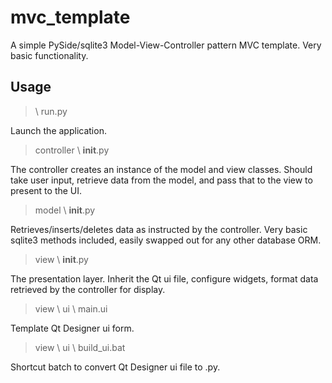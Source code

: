 # mvc_template
A simple PySide/sqlite3 Model-View-Controller pattern MVC template. Very basic functionality.

## Usage

> \ run.py

Launch the application.

> controller  \ __init__.py

The controller creates an instance of the model and view classes. Should take user input, retrieve data from the model, and pass that to the view to present to the UI.

> model \ __init__.py

Retrieves/inserts/deletes data as instructed by the controller. Very basic sqlite3 methods included, easily swapped out for any other database ORM.

> view \ __init__.py

The presentation layer. Inherit the Qt ui file, configure widgets, format data retrieved by the controller for display.

> view \ ui \ main.ui

Template Qt Designer ui form.

> view \ ui \ build_ui.bat

Shortcut batch to convert Qt Designer ui file to .py.
